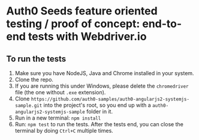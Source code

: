 # Auth0 Seeds feature oriented testing / proof of concept: end-to-end tests with Webdriver.io

## To run the tests

1. Make sure you have NodeJS, Java and Chrome installed in your system.
2. Clone the repo.
3. If you are running this under Windows, please delete the `chromedriver` file (the one without `.exe` extension).
4. Clone `https://github.com/auth0-samples/auth0-angularjs2-systemjs-sample.git` into the project's root, so you end up with a `auth0-angularjs2-systemjs-sample` folder in it.
5. Run in a new terminal: `npm install`
6. Run: `npm test` to run the tests. After the tests end, you can close the terminal by doing `Ctrl+C` multiple times.

